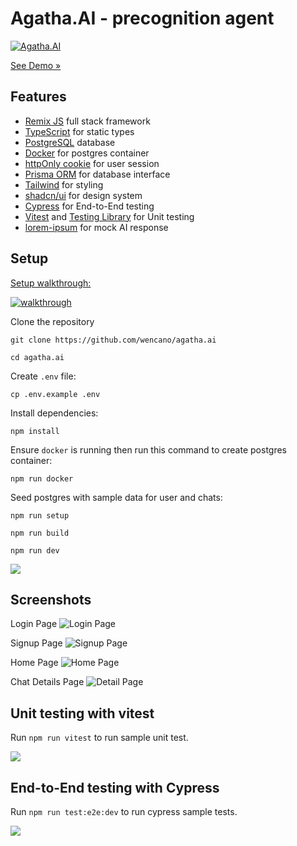 # Agatha.AI - precognition agent

[![Agatha.AI](./public/screen-dashboard.jpeg)](https://wencano.com/agatha.ai)

[See Demo &raquo;](https://wencano.com/agatha.ai)

## Features
- [Remix JS](remix.run) full stack framework
- [TypeScript](https://typescriptlang.org) for static types
- [PostgreSQL](https://www.postgresql.org/) database 
- [Docker](https://www.docker.com/) for postgres container
- [httpOnly cookie](https://developer.mozilla.org/en-US/docs/Web/HTTP/Cookies) for user session
- [Prisma ORM](https://prisma.io) for database interface
- [Tailwind](https://tailwindcss.com/) for styling
- [shadcn/ui](https://shadcn.com) for design system
- [Cypress](https://cypress.io) for End-to-End testing
- [Vitest](https://vitest.dev) and [Testing Library](https://testing-library.com) for Unit testing
- [lorem-ipsum](https://www.npmjs.com/package/lorem-ipsum) for mock AI response


## Setup

[Setup walkthrough:](https://wencano.com/media/screen-installation.mp4)

[![walkthrough](./public/screen-walkthrough.gif)](https://wencano.com/media/screen-installation.mp4)

Clone the repository

```
git clone https://github.com/wencano/agatha.ai
```

```
cd agatha.ai 
```

Create <code>.env</code> file:

```
cp .env.example .env
```

Install dependencies:
```
npm install
```

Ensure <code>docker</code> is running then run this command to create postgres container:
```
npm run docker
```

Seed postgres with sample data for user and chats:
```
npm run setup
```

```
npm run build
```

```
npm run dev
```

![](./public/screen-after-dev.png)


## Screenshots

Login Page
![Login Page](./public/screen-login.jpeg)

Signup Page
![Signup Page](./public/screen-signup.jpeg)

Home Page
![Home Page](./public/screen-dashboard.jpeg)

Chat Details Page
![Detail Page](./public/screen-chat.jpeg)

## Unit testing with vitest

Run <code>npm run vitest</code> to run sample unit test.

![](./public/test-unit-vitest.png)

## End-to-End testing with Cypress

Run <code>npm run test:e2e:dev</code> to run cypress sample tests.

![](./public/test-e2e-cypress.png)